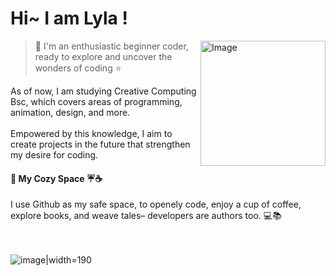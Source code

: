 # Hi~  I am Lyla !  
<img align="right" width="200" alt="Image" src="https://user-images.githubusercontent.com/74038190/240903780-02d5a390-b263-43a4-981c-fbdc18c8b902.gif"/>

>🌸 I'm an enthusiastic beginner coder, ready to explore and uncover the wonders of coding ⭐

As of now, I am studying Creative Computing Bsc, which covers areas of programming, <br>animation, design, and more.
<br>
<br>
Empowered by this knowledge, I aim to create projects in the future that strengthen my desire for coding.
<br>
#### 📃 My Cozy Space ☔☕
I use Github as my safe space, to openely code, enjoy a cup of coffee, explore books, and weave tales–
developers are authors too. 💻📚

<br><br>
![image|width=190](https://user-images.githubusercontent.com/74038190/236544207-c4f427b3-be04-4cfe-a3d2-2eabb0d2de73.gif)


